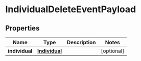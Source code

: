 # IndividualDeleteEventPayload

## Properties
Name | Type | Description | Notes
------------ | ------------- | ------------- | -------------
**individual** | [**Individual**](Individual.md) |  |  [optional]
